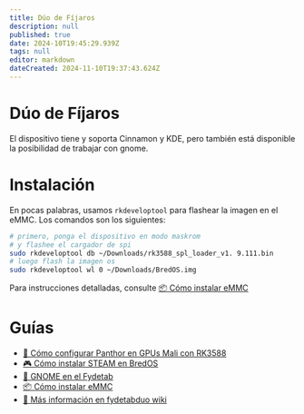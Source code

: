 ```yaml
---
title: Dúo de Fíjaros
description: null
published: true
date: 2024-10T19:45:29.939Z
tags: null
editor: markdown
dateCreated: 2024-11-10T19:37:43.624Z
---
```


# Dúo de Fíjaros

El dispositivo tiene y soporta Cinnamon y KDE, pero también está disponible la posibilidad de trabajar con gnome.

# Instalación

En pocas palabras, usamos `rkdeveloptool` para flashear la imagen en el eMMC. Los comandos son los siguientes:

```bash
# primero, ponga el dispositivo en modo maskrom
# y flashee el cargador de spi
sudo rkdeveloptool db ~/Downloads/rk3588_spl_loader_v1. 9.111.bin
# luego flash la imagen os
sudo rkdeveloptool wl 0 ~/Downloads/BredOS.img
```

Para instrucciones detalladas, consulte [📦 Cómo instalar eMMC](https://wiki.fydetabduo.com/os-release-board/BredOS/BredOS-intro)

# Guías

- [🐾 Cómo configurar Panthor en GPUs Mali con RK3588](/es/how-to/how-to-setup-panthor)
- [🎮 Cómo instalar STEAM en BredOS](/es/how-to/how-to-install-steam)
- [🦶 GNOME en el Fydetab](/fydetab-duo/gnome)
- [📦 Cómo instalar eMMC](https://wiki.fydetabduo.com/os-release-board/BredOS/BredOS-intro)
- [🔧 Más información en fydetabduo wiki](https://wiki.fydetabduo.com/category/-bredos)
